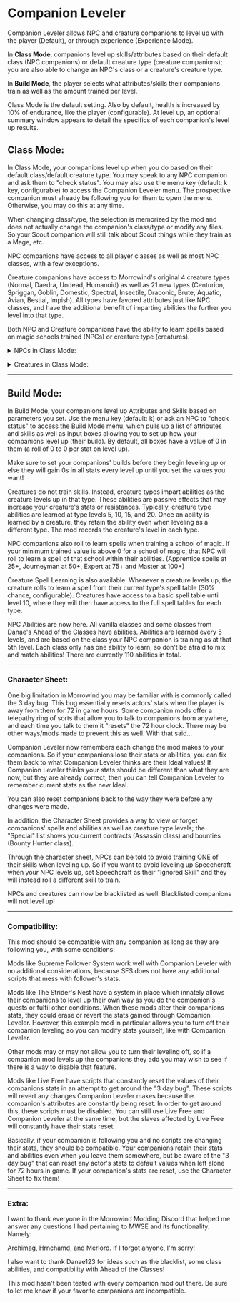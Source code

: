 # Companion Leveler
Companion Leveler allows NPC and creature companions to level up with the player (Default), or through experience (Experience Mode).

In **Class Mode**, companions level up skills/attributes based on their default class (NPC companions) or default creature type (creature companions); you are also able to change an NPC's class or a creature's creature type.

In **Build Mode**, the player selects what attributes/skills their companions train as well as the amount trained per level.

Class Mode is the default setting. Also by default, health is increased by 10% of endurance, like the player (configurable). At level up, an optional summary window appears to detail the specifics of each companion's level up results.


## Class Mode:

In Class Mode, your companions level up when you do based on their default class/default creature type. You may speak to any NPC companion and ask them to "check status". You may also use the menu key (default: k key, configurable) to access the Companion Leveler menu. The prospective companion must already be following you for them to open the menu. Otherwise, you may do this at any time.

When changing class/type, the selection is memorized by the mod and does not actually change the companion's class/type or modify any files. So your Scout companion will still talk about Scout things while they train as a Mage, etc.

NPC companions have access to all player classes as well as most NPC classes, with a few exceptions.

Creature companions have access to Morrowind's original 4 creature types (Normal, Daedra, Undead, Humanoid) as well as 21 new types (Centurion, Spriggan, Goblin, Domestic, Spectral, Insectile, Draconic, Brute, Aquatic, Avian, Bestial, Impish). All types have favored attributes just like NPC classes, and have the additional benefit of imparting abilities the further you level into that type.

Both NPC and Creature companions have the ability to learn spells based on magic schools trained (NPCs) or creature type (creatures).



<details><summary>NPCs in Class Mode:</summary>

When leveling up, NPCs train three attributes. The first two attributes are the favored attributes of the NPC's chosen class. The 3rd attribute is an attribute chosen by random. Each attribute is raised 1-4 points on level up by default (configurable).

NPCs also train in three random Major Skills by 3, 2, and 1 points respectively (configurable). NPCs train two random Minor Skills by 2 each (also configurable). The default settings increase Major Skills by 6 and Minor Skills by 4 for a total of 10 Major/Minor per level up, like the player. In addition, 2 random skills are chosen among all skills and increased by 1 each.

NPCs are also able to gain bonuses based on their Race, Specialization, Faction, and player Mentoring.

Racial bonuses are based on the NPC's racial skill bonuses, increasing a racial skill by 1 at a 50% chance at level up. (Configurable)

Specialization Bonuses are based on the specialization of the NPC's default class, increasing an attribute and a skill by 1 each at a 50% chance at level up. (Configurable) So if an NPC's chosen class is Mage, but they were originally a Scout, their specialization bonus will be based on Scout's specialization, which is Combat.

Faction Bonuses are based on the faction the NPC belongs to, if any. Faction bonuses increase an attribute and a skill by 1 each at a 25% chance at level up, based on the faction's favored attributes and skills. (Configurable) If the NPC has no faction, they are not able to receive this bonus.

Mentor Bonuses are based on the Major Skills of the player's class, even custom ones. Mentor bonuses increase a skill by 1 a 25% chance at level up, chosen randomly from the player's Major Skills. (Configurable)

Spell Learning is also available. Whenever an NPC trains a school of magic, the NPC rolls to learn a spell of that school (50% chance configurable), chosen from a table of spells that grows larger with greater skill. (Apprentice spells at 25+, Journeyman at 50+, Expert at 75+ and Master at 100+)

NPC Abilities are now here. All vanilla classes and some classes from Danae's Ahead of the Classes﻿ have abilities. Abilities are learned every 5 levels, and are based on the class your companion is training as at that 5th level. Each class only has one ability to learn, so don't be afraid to mix and match abilities! There are over 140 NPC Abilities.</details>



<details><summary>Creatures in Class Mode:</summary>

When leveling up, creatures train 3 attributes. The first two attributes are the favored attributes of the creature's chosen type. The 3rd attribute is an attribute chosen by random. Each attribute is raised 1-4 points on level up by default (configurable). Creatures may also gain a bonus in attributes based on their type (Normal creatures gain a guaranteed additional +1 Agility on level up).

Creatures do not train skills. Instead, creature types impart abilities as the creature levels up in that type. These abilities are passive effects that may increase your creature's stats or resistances. Typically, creature type abilities are learned at type levels 5, 10, 15, and 20. Once an ability is learned by a creature, they retain the ability even when leveling as a different type. The mod records the creature's level in each type.

Creature Spell Learning is also available. Whenever a creature levels up, the creature rolls to learn a spell from their current type's spell table (30% chance, configurable). Creatures have access to a basic spell table until level 10, where they will then have access to the full spell tables for each type.</details>



-----------------------------------------------------------------------------------------------------------------------------------------------------------------------------------


## Build Mode:

In Build Mode, your companions level up Attributes and Skills based on parameters you set. Use the menu key (default: k) or ask an NPC to "check status" to access the Build Mode menu, which pulls up a list of attributes and skills as well as input boxes allowing you to set up how your companions level up (their build). By default, all boxes have a value of 0 in them (a roll of 0 to 0 per stat on level up).

Make sure to set your companions' builds before they begin leveling up or else they will gain 0s in all stats every level up until you set the values you want!

Creatures do not train skills. Instead, creature types impart abilities as the creature levels up in that type. These abilities are passive effects that may increase your creature's stats or resistances. Typically, creature type abilities are learned at type levels 5, 10, 15, and 20. Once an ability is learned by a creature, they retain the ability even when leveling as a different type. The mod records the creature's level in each type.

NPC companions also roll to learn spells when training a school of magic. If your minimum trained value is above 0 for a school of magic, that NPC will roll to learn a spell of that school within their abilities. (Apprentice spells at 25+, Journeyman at 50+, Expert at 75+ and Master at 100+)

Creature Spell Learning is also available. Whenever a creature levels up, the creature rolls to learn a spell from their current type's spell table (30% chance, configurable). Creatures have access to a basic spell table until level 10, where they will then have access to the full spell tables for each type.

NPC Abilities are now here. All vanilla classes and some classes from Danae's Ahead of the Classes﻿ have abilities. Abilities are learned every 5 levels, and are based on the class your NPC companion is training as at that 5th level. Each class only has one ability to learn, so don't be afraid to mix and match abilities! There are currently 110 abilities in total. 



-------------------------------------------------------------------------------------------------------------------------------------------------------------------------------------

### Character Sheet:

One big limitation in Morrowind you may be familiar with is commonly called the 3 day bug. This bug essentially resets actors' stats when the player is away from them for 72 in game hours. Some companion mods offer a telepathy ring of sorts that allow you to talk to companions from anywhere, and each time you talk to them it "resets" the 72 hour clock. There may be other ways/mods made to prevent this as well. With that said...

Companion Leveler now remembers each change the mod makes to your companions. So if your companions lose their stats or abilities, you can fix them back to what Companion Leveler thinks are their Ideal values! If Companion Leveler thinks your stats should be different than what they are now, but they are already correct, then you can tell Companion Leveler to remember current stats as the new Ideal.

You can also reset companions back to the way they were before any changes were made.

In addition, the Character Sheet provides a way to view or forget companions' spells and abilities as well as creature type levels; the "Special" list shows you current contracts (Assassin class) and bounties (Bounty Hunter class).

Through the character sheet, NPCs can be told to avoid training ONE of their skills when leveling up. So if you want to avoid leveling up Speechcraft when your NPC levels up, set Speechcraft as their "Ignored Skill" and they will instead roll a different skill to train.

NPCs and creatures can now be blacklisted as well. Blacklisted companions will not level up!


------------------------------------------------------------------------------------------------------------------------------------------------------------------------------------

### Compatibility:

This mod should be compatible with any companion as long as they are following you, with some conditions:

Mods like Supreme Follower System work well with Companion Leveler with no additional considerations, because SFS does not have any additional scripts that mess with follower's stats.

Mods like ﻿The Strider's Nest have a system in place which innately allows their companions to level up their own way as you do the companion's quests or fulfil other conditions. When these mods alter their companions stats, they could erase or revert the stats gained through Companion Leveler. However, this example mod in particular allows you to turn off their companion leveling so you can modify stats yourself, like with Companion Leveler.

Other mods may or may not allow you to turn their leveling off, so if a companion mod levels up the companions they add you may wish to see if there is a way to disable that feature.

Mods like Live Free have scripts that constantly reset the values of their companions stats in an attempt to get around the "3 day bug". These scripts will revert any changes Companion Leveler makes because the companion's attributes are constantly being reset. In order to get around this, these scripts must be disabled. You can still use Live Free and Companion Leveler at the same time, but the slaves affected by Live Free will constantly have their stats reset.

Basically, if your companion is following you and no scripts are changing their stats, they should be compatible. Your companions retain their stats and abilities even when you leave them somewhere, but be aware of the "3 day bug" that can reset any actor's stats to default values when left alone for 72 hours in game.﻿ If your companion's stats are reset, use the Character Sheet to fix them!﻿


------------------------------------------------------------------------------------------------------------------------------------------------------------------------------------

### Extra:

I want to thank everyone in the Morrowind Modding Discord that helped me answer any questions I had pertaining to MWSE and its functionality. Namely:

Archimag, Hrnchamd, and Merlord. If I forgot anyone, I'm sorry!

I also want to thank Danae123﻿ for ﻿ideas such as the blacklist, some class abilities, and compatibility with Ahead of the Classes!

This mod hasn't been tested with every companion mod out there. Be sure to let me know if your favorite companions are incompatible.
